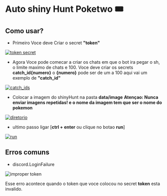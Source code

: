 # Auto shiny Hunt Poketwo 🎟
## Como usar?
- Primeiro Voce deve Criar o secret **"token"**
  
[![token secret](https://media.discordapp.net/attachments/1128720966575464488/1157394734155825222/Screenshot_28.png?ex=65187357&is=651721d7&hm=6cceb52023bb3448cef0a850f95a7d4cfed7b981ef434c499d02f5f9d55dcd14&= "token secret")](https://media.discordapp.net/attachments/1128720966575464488/1157394734155825222/Screenshot_28.png?ex=65187357&is=651721d7&hm=6cceb52023bb3448cef0a850f95a7d4cfed7b981ef434c499d02f5f9d55dcd14&= "token secret")

- Agora Voce pode comecar a criar os chats em que o bot ira pegar o sh, o limite maximo de chats e 100. Voce deve criar os secrets **catch_id{numero}** o **{numero}** pode ser de um a 100 aqui vai um exemplo de **"catch_id"**
  
[![catch_ids](https://media.discordapp.net/attachments/1128720966575464488/1157395931226964151/Screenshot_29.png?ex=65187475&is=651722f5&hm=cf5c36a21ac404abbebaf6956d8f543a6df0dd5740eedb5eb2b6ca1a7be2b48b&= "catch_ids")](https://media.discordapp.net/attachments/1128720966575464488/1157395931226964151/Screenshot_29.png?ex=65187475&is=651722f5&hm=cf5c36a21ac404abbebaf6956d8f543a6df0dd5740eedb5eb2b6ca1a7be2b48b&=// "catch_ids")

- Colocar a imagem do shinyHunt na pasta **data/image** 
**Atençao: Nunca enviar imagens repetidas! e o nome da imagem tem que ser o nome do pokemon**

[![diretorio](https://media.discordapp.net/attachments/1128720966575464488/1157398116891373608/Screenshot_31.png?ex=6518767e&is=651724fe&hm=f69247b02a3de32e10be178f2f8b2e80855ab46fc9ff7a4074249568cd264d44&= "diretorio")](https://media.discordapp.net/attachments/1128720966575464488/1157398116891373608/Screenshot_31.png?ex=6518767e&is=651724fe&hm=f69247b02a3de32e10be178f2f8b2e80855ab46fc9ff7a4074249568cd264d44&= "diretorio")

- ultimo passo ligar [**ctrl + enter** ou clique no botao **run**]

[![run](https://media.discordapp.net/attachments/1128720966575464488/1157396500146556958/Screenshot_30.png?ex=651874fd&is=6517237d&hm=42ab2e29b4b4fbc31b0c00acd313aeebd83bbba0fb88d479769f8c70969bd472&= "run")](https://media.discordapp.net/attachments/1128720966575464488/1157396500146556958/Screenshot_30.png?ex=651874fd&is=6517237d&hm=42ab2e29b4b4fbc31b0c00acd313aeebd83bbba0fb88d479769f8c70969bd472&= "run")

## Erros comuns
- discord.LoginFailure

![improper token](https://media.discordapp.net/attachments/1128720966575464488/1157403387571216384/Screenshot_32.png?ex=65187b67&is=651729e7&hm=bdebd0250553c806c2dcadc566b6d43feb8546c6edd143e33a00aa42b64ea44a&= "improper token")

Esse erro acontece quando o token que voce colocou no secret **token** esta invalido.

